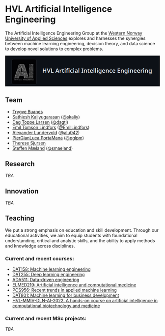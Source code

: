 # HVL Artificial Intelligence Engineering

The Artificial Intelligence Engineering Group at the [Western Norway University of Applied Sciences](https://hvl.no) explores and harnesses the synergies between machine learning engineering, decision theory, and data science to develop novel solutions to complex problems. 

![](https://github.com/HVL-ML/.github/blob/main/profile/HVL-AIE.png?raw=true)

## Team
* [Trygve Buanes](https://www.hvl.no/person/?user=Trygve.Buanes)
* [Sathiesh Kaliyugarasan](https://skaliy.no/) ([@skaliy](https://github.com/skaliy))
* [Dag Toppe Larsen](https://www.hvl.no/person/?user=Dag.Toppe.Larsen) ([@dagtl](https://github.com/dagtl))
* [Emil Tomson Lindfors](https://www.hvl.no/person/?user=Emil.Tomson.Lindfors) ([@EmilLindfors](https://github.com/EmilLindfors))
* [Alexander Lundervold](https://www.hvl.no/person/?user=Alexander.Selvikvag.Lundervold) ([@alu042](https://github.com/alu042))
* [PierGianLuca PortaMana](https://www.hvl.no/person/?user=Piero.Giovanni.Luca.Porta-Mana) ([@pglpm](https://github.com/pglpm))
* [Therese Sjursen](https://www.hvl.no/person/?user=Therese.Berge.Sjursen)
* [Steffen Mæland](https://www.hvl.no/person/?user=Steffen.Meland) ([@smaeland](https://github.com/smaeland))


## Research
_TBA_

## Innovation
_TBA_

## Teaching

We put a strong emphasis on education and skill development. Through our educational activities, we aim to equip students with foundational understanding, critical and analytic skills, and the ability to apply methods and knowledge across disciplines. 

### Current and recent courses:

* [DAT158: Machine learning engineering](https://github.com/HVL-ML/DAT158)
* [DAT255: Deep learning engineering](https://github.com/HVL-ML/DAT255)
* [ADA511: Data-driven engineering](https://github.com/HVL-ML/ADA511)
* [ELMED219: Artificial intelligence and computational medicine](https://github.com/MMIV-ML/ELMED219)
* [PCS956: Recent trends in applied machine learning](https://github.com/HVL-ML/PCS956)
* [DAT801: Machine learning for business development](https://github.com/HVL-ML/DAT801)
* [HVL-MMIV-DLN-AI-2022: A hands-on course on artificial intelligence in computational biotechnology and medicine](https://github.com/MMIV-ML/HVL-MMIV-DLN-AI-2022)

### Current and recent MSc projects:

_TBA_


